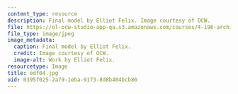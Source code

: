 ```yaml
---
content_type: resource
description: Final model by Elliot Felix. Image courtesy of OCW.
file: https://ol-ocw-studio-app-qa.s3.amazonaws.com/courses/4-196-architecture-design-level-ii-cuba-studio-spring-2004/0395f0252a791eba91738d8b404bcb86_edf04.jpg
file_type: image/jpeg
image_metadata:
  caption: Final model by Elliot Felix.
  credit: Image courtesy of OCW.
  image-alt: Work by Elliot Felix.
resourcetype: Image
title: edf04.jpg
uid: 0395f025-2a79-1eba-9173-8d8b404bcb86
---
```

